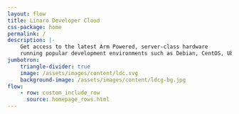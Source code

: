 ```yaml
---
layout: flow
title: Linaro Developer Cloud
css-package: home
permalink: /
description: |-
    Get access to the latest Arm Powered, server-class hardware
    running popular development environments such as Debian, CentOS, Ubuntu and RHEL.
jumbotron:
    triangle-divider: true
    image: /assets/images/content/ldc.svg
    background-image: /assets/images/content/ldcg-bg.jpg
flow:
    - row: custom_include_row
      source: homepage_rows.html
---
```

